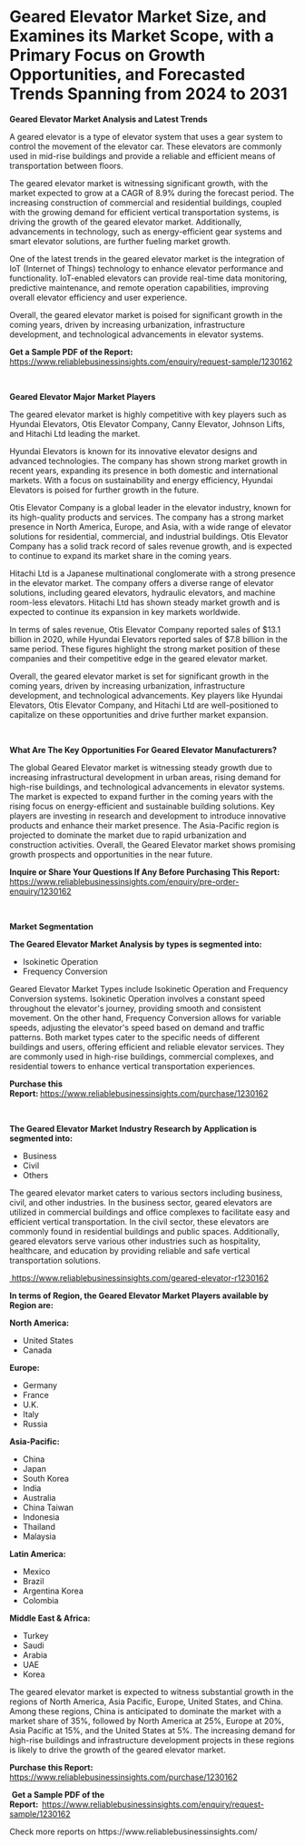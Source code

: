<p><h1>Geared Elevator Market Size, and Examines its Market Scope, with a Primary Focus on Growth Opportunities, and Forecasted Trends Spanning from 2024 to 2031</h1></p><p><strong>Geared Elevator Market Analysis and Latest Trends</strong></p>
<p><p>A geared elevator is a type of elevator system that uses a gear system to control the movement of the elevator car. These elevators are commonly used in mid-rise buildings and provide a reliable and efficient means of transportation between floors.</p><p>The geared elevator market is witnessing significant growth, with the market expected to grow at a CAGR of 8.9% during the forecast period. The increasing construction of commercial and residential buildings, coupled with the growing demand for efficient vertical transportation systems, is driving the growth of the geared elevator market. Additionally, advancements in technology, such as energy-efficient gear systems and smart elevator solutions, are further fueling market growth.</p><p>One of the latest trends in the geared elevator market is the integration of IoT (Internet of Things) technology to enhance elevator performance and functionality. IoT-enabled elevators can provide real-time data monitoring, predictive maintenance, and remote operation capabilities, improving overall elevator efficiency and user experience.</p><p>Overall, the geared elevator market is poised for significant growth in the coming years, driven by increasing urbanization, infrastructure development, and technological advancements in elevator systems.</p></p>
<p><strong>Get a Sample PDF of the Report:&nbsp;</strong> <a href="https://www.reliablebusinessinsights.com/enquiry/request-sample/1230162">https://www.reliablebusinessinsights.com/enquiry/request-sample/1230162</a></p>
<p>&nbsp;</p>
<p><strong>Geared Elevator Major Market Players</strong></p>
<p><p>The geared elevator market is highly competitive with key players such as Hyundai Elevators, Otis Elevator Company, Canny Elevator, Johnson Lifts, and Hitachi Ltd leading the market. </p><p>Hyundai Elevators is known for its innovative elevator designs and advanced technologies. The company has shown strong market growth in recent years, expanding its presence in both domestic and international markets. With a focus on sustainability and energy efficiency, Hyundai Elevators is poised for further growth in the future.</p><p>Otis Elevator Company is a global leader in the elevator industry, known for its high-quality products and services. The company has a strong market presence in North America, Europe, and Asia, with a wide range of elevator solutions for residential, commercial, and industrial buildings. Otis Elevator Company has a solid track record of sales revenue growth, and is expected to continue to expand its market share in the coming years.</p><p>Hitachi Ltd is a Japanese multinational conglomerate with a strong presence in the elevator market. The company offers a diverse range of elevator solutions, including geared elevators, hydraulic elevators, and machine room-less elevators. Hitachi Ltd has shown steady market growth and is expected to continue its expansion in key markets worldwide.</p><p>In terms of sales revenue, Otis Elevator Company reported sales of $13.1 billion in 2020, while Hyundai Elevators reported sales of $7.8 billion in the same period. These figures highlight the strong market position of these companies and their competitive edge in the geared elevator market.</p><p>Overall, the geared elevator market is set for significant growth in the coming years, driven by increasing urbanization, infrastructure development, and technological advancements. Key players like Hyundai Elevators, Otis Elevator Company, and Hitachi Ltd are well-positioned to capitalize on these opportunities and drive further market expansion.</p></p>
<p>&nbsp;</p>
<p><strong>What Are The Key Opportunities For Geared Elevator Manufacturers?</strong></p>
<p><p>The global Geared Elevator market is witnessing steady growth due to increasing infrastructural development in urban areas, rising demand for high-rise buildings, and technological advancements in elevator systems. The market is expected to expand further in the coming years with the rising focus on energy-efficient and sustainable building solutions. Key players are investing in research and development to introduce innovative products and enhance their market presence. The Asia-Pacific region is projected to dominate the market due to rapid urbanization and construction activities. Overall, the Geared Elevator market shows promising growth prospects and opportunities in the near future.</p></p>
<p><strong>Inquire or Share Your Questions If Any Before Purchasing This Report:</strong> <a href="https://www.reliablebusinessinsights.com/enquiry/pre-order-enquiry/1230162">https://www.reliablebusinessinsights.com/enquiry/pre-order-enquiry/1230162</a></p>
<p>&nbsp;</p>
<p><strong>Market Segmentation</strong></p>
<p><strong>The Geared Elevator Market Analysis by types is segmented into:</strong></p>
<p><ul><li>Isokinetic Operation</li><li>Frequency Conversion</li></ul></p>
<p><p>Geared Elevator Market Types include Isokinetic Operation and Frequency Conversion systems. Isokinetic Operation involves a constant speed throughout the elevator's journey, providing smooth and consistent movement. On the other hand, Frequency Conversion allows for variable speeds, adjusting the elevator's speed based on demand and traffic patterns. Both market types cater to the specific needs of different buildings and users, offering efficient and reliable elevator services. They are commonly used in high-rise buildings, commercial complexes, and residential towers to enhance vertical transportation experiences.</p></p>
<p><strong>Purchase this Report:&nbsp;</strong><a href="https://www.reliablebusinessinsights.com/purchase/1230162">https://www.reliablebusinessinsights.com/purchase/1230162</a></p>
<p>&nbsp;</p>
<p><strong>The Geared Elevator Market Industry Research by Application is segmented into:</strong></p>
<p><ul><li>Business</li><li>Civil</li><li>Others</li></ul></p>
<p><p>The geared elevator market caters to various sectors including business, civil, and other industries. In the business sector, geared elevators are utilized in commercial buildings and office complexes to facilitate easy and efficient vertical transportation. In the civil sector, these elevators are commonly found in residential buildings and public spaces. Additionally, geared elevators serve various other industries such as hospitality, healthcare, and education by providing reliable and safe vertical transportation solutions.</p></p>
<p><a href="https://www.reliablebusinessinsights.com/geared-elevator-r1230162">&nbsp;https://www.reliablebusinessinsights.com/geared-elevator-r1230162</a></p>
<p><strong>In terms of Region, the Geared Elevator Market Players available by Region are:</strong></p>
<p>
    <p> <strong> North America: </strong>
        <ul>
            <li>United States</li>
            <li>Canada</li>
        </ul>
        </p> 
    <p> <strong> Europe: </strong>
        <ul>
            <li>Germany</li>
            <li>France</li>
            <li>U.K.</li>
            <li>Italy</li>
            <li>Russia</li>
        </ul>
        </p> 
    <p> <strong> Asia-Pacific: </strong>
        <ul>
            <li>China</li>
            <li>Japan</li>
            <li>South Korea</li>
            <li>India</li>
            <li>Australia</li>
            <li>China Taiwan</li>
            <li>Indonesia</li>
            <li>Thailand</li>
            <li>Malaysia</li>
        </ul>
        </p> 
    <p> <strong> Latin America: </strong>
        <ul>
            <li>Mexico</li>
            <li>Brazil</li>
            <li>Argentina Korea</li>
            <li>Colombia</li>
        </ul>
        </p> 
    <p> <strong> Middle East & Africa: </strong>
        <ul>
            <li>Turkey</li>
            <li>Saudi</li>
            <li>Arabia</li>
            <li>UAE</li>
            <li>Korea</li>
        </ul>
    </p>
    </p>
<p><p>The geared elevator market is expected to witness substantial growth in the regions of North America, Asia Pacific, Europe, United States, and China. Among these regions, China is anticipated to dominate the market with a market share of 35%, followed by North America at 25%, Europe at 20%, Asia Pacific at 15%, and the United States at 5%. The increasing demand for high-rise buildings and infrastructure development projects in these regions is likely to drive the growth of the geared elevator market.</p></p>
<p><strong>Purchase this Report: </strong><a href="https://www.reliablebusinessinsights.com/purchase/1230162">https://www.reliablebusinessinsights.com/purchase/1230162</a></p>
<p>&nbsp;<strong>Get a Sample PDF of the Report:&nbsp;&nbsp;</strong><a href="https://www.reliablebusinessinsights.com/enquiry/request-sample/1230162">https://www.reliablebusinessinsights.com/enquiry/request-sample/1230162</a></p>
<p><strong></strong></p>
<p>Check more reports on https://www.reliablebusinessinsights.com/</p>
